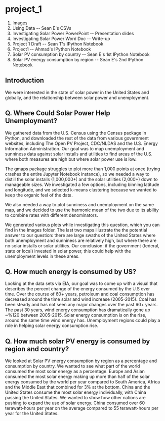 # project_1

1. Images
2. Using Data -- Sean E's CSVs
3. Investigating Solar Power PowerPoint -- Presentation slides
4. Investigating Solar Power Word Doc -- Write-up
5. Project 1 Draft -- Sean T's IPython Notebook
6. Project1 -- Ahmad's IPython Notebook
7. Solar PV consumption by country -- Sean E's 1st IPython Notebook
8. Solar PV energy consumption by region -- Sean E's 2nd IPython Notebook

## Introduction
We were interested in the state of solar power in the United States and globally, and the relationship between solar power and unemployment.

## Q. Where Could Solar Power Help Unemployment?
We gathered data from the U.S. Census using the Census package in Python, and downloaded the rest of the data from various government websites, including The Open PV Project, CDC/NLDAS and the U.S. Energy Information Administration.
Our goal was to map unemployment and sunniness data against solar installs and utilities to find areas of the U.S. where both measures are high but where solar power use is low.

The gmaps package struggles to plot more than 1,000 points at once (trying crashes the entire Jupyter Notebook instance), so we needed a way to distill the solar installs (1,000,000+) and the solar utilities (2,000+) down to manageable sizes. We investigated a few options, including binning latitude and longitude, and we selected k-means clustering because we wanted to keep the organic feel of the data.

We also needed a way to plot sunniness and unemployment on the same map, and we decided to use the harmonic mean of the two due to its ability to combine rates with different denominators.

We generated various plots while investigating this question, which you can find in the Images folder. The last two maps illustrate the the potential answer to our question: there are large swaths of the United States where both unemployment and sunniness are relatively high, but where there are no solar installs or solar utilities. Our conclusion: if the government (federal, state or local) invested in solar power, this could help with the unemployment levels in these areas.

## Q. How much energy is consumed by US?
Looking at the data sets via EIA, our goal was to come up with a visual that describes the percent change of the energy consumed by the U.S over time. Over the course of 60+ years, petroleum and coal consumption has decreased around the time solar and wind increase (2005-2015). Coal has been steady and has not seen any major changes over the past 60+ years. The past 30 years, wind energy consumption has dramatically gone up ~%120 between 2005-2015. Solar energy consumption is on the rise, around the same time wind energy has. Unemployment regions could play a role in helping solar energy consumption rise. 

## Q. How much solar PV energy is consumed by region and country?
We looked at Solar PV energy consumption by region as a percentage and consumption by country. We wanted to see what part of the world consumed the most solar energy as a percentage. Europe and Asian consumed the most solar energy making up more than half of the solar energy consumed by the world per year compared to South America, Africa and the Middle East that combined for 3% at the bottom. China and the United States consume the most solar energy individually, with China passing the United States. We wanted to show how other nations are pushing to expand the use of solar energy. China consumed over 60 terawatt-hours per year on the average compared to 55 terawatt-hours per year for the United States.
